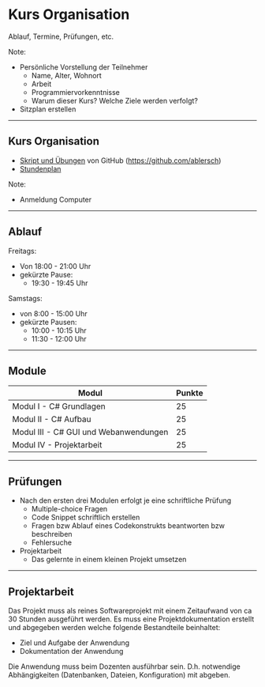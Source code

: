 ﻿<!-- 
f - Fullscreen
b- Blackscreen
space - nächste Folie
s - Speaker notes
ALT+ links Klick - Zoom
Print View: http://localhost:8000/?print-pdf
-->
# Kurs Organisation

Ablauf, Termine, Prüfungen, etc.

Note: 
* Persönliche Vorstellung der Teilnehmer 
  * Name, Alter, Wohnort
  * Arbeit
  * Programmiervorkenntnisse
  * Warum dieser Kurs? Welche Ziele werden verfolgt?
* Sitzplan erstellen

---

<!-- .slide: class="left" -->
## Kurs Organisation

* [Skript und Übungen](https://github.com/ablersch/software-developer-ihk-modul-1) von GitHub (https://github.com/ablersch)
* [Stundenplan](https://ablersch.github.io/software-developer-ihk-modul-1/Stundenplan_SoftwareDeveloper.pdf)

Note: 
* Anmeldung Computer

---

<!-- .slide: class="left" -->
## Ablauf

Freitags:

* Von 18:00 - 21:00 Uhr
* gekürzte Pause:
    * 19:30 - 19:45 Uhr

Samstags:

* von 8:00 - 15:00 Uhr
* gekürzte Pausen:
    * 10:00 - 10:15 Uhr
    * 11:30 - 12:00 Uhr

---

<!-- .slide: class="left"-->
## Module

| Modul | Punkte |
|---------------------------------------------------------------------------|------------|
| Modul I - C# Grundlagen| 25 |
| Modul II - C# Aufbau| 25 |
| Modul III - C# GUI und Webanwendungen| 25 |
| Modul IV - Projektarbeit | 25 |

---

<!-- .slide: class="left" -->
## Prüfungen

* Nach den ersten drei Modulen erfolgt je eine schriftliche Prüfung
  * Multiple-choice Fragen
  * Code Snippet schriftlich erstellen
  * Fragen bzw Ablauf eines Codekonstrukts beantworten bzw beschreiben
  * Fehlersuche
* Projektarbeit
  * Das gelernte in einem kleinen Projekt umsetzen

---

<!-- .slide: class="left" -->
## Projektarbeit

Das Projekt muss als reines Softwareprojekt mit einem Zeitaufwand von ca 30
Stunden ausgeführt werden. Es muss eine Projektdokumentation erstellt und
abgegeben werden welche folgende Bestandteile beinhaltet:

* Ziel und Aufgabe der Anwendung
* Dokumentation der Anwendung

Die Anwendung muss beim Dozenten ausführbar sein. D.h. notwendige Abhängigkeiten (Datenbanken, Dateien, Konfiguration) mit abgeben.
